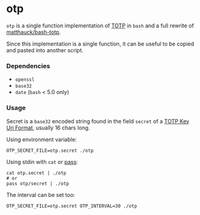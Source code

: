 # otp

`otp` is a single function implementation of [TOTP](https://tools.ietf.org/html/rfc6238)
in `bash` and a full rewrite of [matthauck/bash-totp](https://github.com/matthauck/bash-totp).

Since this implementation is a single function, it can be useful to be copied and pasted
into another script.

### Dependencies

- `openssl`
- `base32`
- `date` (`bash` < 5.0 only)

### Usage

Secret is a `base32` encoded string found in the field `secret` of a [TOTP Key Uri Format](https://github.com/google/google-authenticator/wiki/Key-Uri-Format),
usually 16 chars long.

Using environment variable:

    OTP_SECRET_FILE=otp.secret ./otp

Using stdin with `cat` or [pass](http://www.passwordstore.org/):

    cat otp.secret | ./otp
    # or
    pass otp/secret | ./otp

The interval can be set too:

    OTP_SECRET_FILE=otp.secret OTP_INTERVAL=30 ./otp
